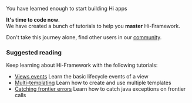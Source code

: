 <!--Topic description-->
<description>You have learned enough to start building Hi apps</description>

__It's time to code now__.<br>We have created a bunch of tutorials to help you __master__ Hi-Framework.<br>

Don't take this journey alone, find other users in our [community](https://community.hi-framework.org).


### Suggested reading
Keep learning about Hi-Framework with the following tutorials:

<ul class="bookmarks"> 
     <li>
         <a href="$tutorialsBasePath/views/view-events.html">Views events</a>
         <span>Learn the basic lifecycle events of a view</span>
    </li>
    <li>
        <a href="$tutorialsBasePath/templates/multiple-templates.html">Multi-templating</a>
        <span>Learn how to create and use multiple templates</span>
    </li>  
     <li>     
        <a href="$tutorialsBasePath/frontiers/catching-errors.html">Catching frontier errors</a>
        <span>Learn how to catch java exceptions on frontier calls</span>
     </li>  
</ul>